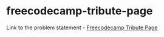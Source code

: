 # freecodecamp-tribute-page

Link to the problem statement - [Freecodecamp Tribute Page](https://www.freecodecamp.org/learn/responsive-web-design/responsive-web-design-projects/build-a-tribute-page)
